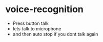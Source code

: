 # voice-recognition

- Press button talk
- lets talk to microphone
- and then auto stop if you dont talk again
